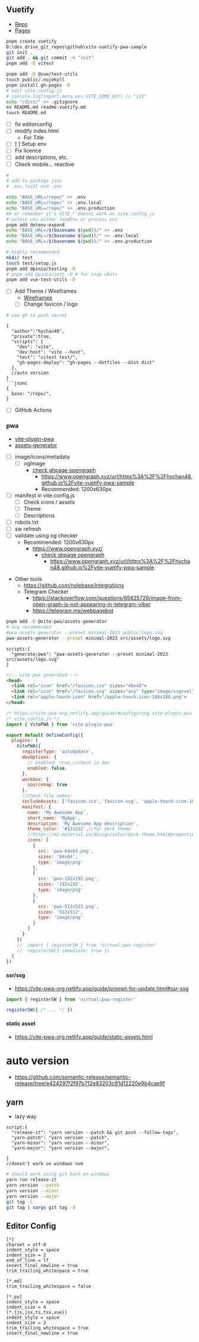 ## Vuetify
* [Repo](https://github.com/hychan48/vite-vuetify-pwa-sample)
* [Pages](https://hychan48.github.io/vite-vuetify-pwa-sample/)
```bash
pnpm create vuetify
D:\dev_drive_git_repos\github\vite-vuetify-pwa-sample
git init .
git add . && git commit -m "init"
pnpm add -D vitest

pnpm add -D @vue/test-utils
touch public/.nojekyll
pnpm install gh-pages -D
# edit vite.config.js
# console.log(import.meta.env.VITE_SOME_KEY) // "123"
echo "/dist/" >> .gitignore
mv README.md readme.vuetify.md
touch README.md
```
* [ ] fix editorconfig
* [ ] modify index.html
  * For Title
* [ ] [ ] Setup env
* [ ] Fix licence
* [ ] add descriptions, etc.
* [ ] Check mobile... reactive
```bash 
# 
# add to package.json
# .env.local and .env

echo "BASE_URL=/repo/" >> .env
echo "BASE_URL=/repo/" >> .env.local
echo "BASE_URL=/repo/" >> .env.production
## or remember it's VITE_* doesnt work on vite.config.js
# unless uou either loadEnv or process.env
pnpm add dotenv-expand
echo "BASE_URL=/$(basename $(pwd))/" >> .env
echo "BASE_URL=/$(basename $(pwd))/" >> .env.local
echo "BASE_URL=/$(basename $(pwd))/" >> .env.production

# highly recommended
mkdir test
touch test/setup.js
pnpm add @pinia/testing -D
# pnpm add @pinia/jest -D # for snap shots
pnpm add vue-test-utils -D

```
* [ ] Add Theme / Wireframes
  * [Wireframes](https://vuetifyjs.com/en/getting-started/wireframes/#examples)
  * [ ] Change favicon / logo
```bash
# use gh to push secret
```
```jsonc
{
  "author":"hychan48",
  "private":true,
  "scripts": {
    "dev": "vite",
    "dev:host": "vite --host",
    "test": "vitest test/",
    "gh-pages-deploy": "gh-pages --dotfiles --dist dist"
  },
  //auto version
}
```jsonc
{
  base: "/repo/",
}
```
* [ ] GitHub Actions
### pwa
* [vite-plugin-pwa](https://vite-plugin-pwa.netlify.app/)
* [assets-generator](https://vite-pwa-org.netlify.app/assets-generator/)
* [ ] image/icons/metadata
  * [ ] ogImage
    * [check ghpage opengraph]( https://www.opengraph.xyz/url/https%3A%2F%2Fhychan48.github.io%2Fvite-vuetify-pwa-sample )
      * https://www.opengraph.xyz/url/https%3A%2F%2Fhychan48.github.io%2Fvite-vuetify-pwa-sample
      * Recommended: 1200x630px
* [ ] manifest in vite.config.js
  * [ ] Check icons / assets
  * [ ] Theme
  * [ ] Descriptions
* [ ] robots.txt
* [ ] sw refresh
* [ ] validate using og checker
  * Recommended: 1200x630px
    * https://www.opengraph.xyz/
      * [check ghpage opengraph]( https://www.opengraph.xyz/url/https%3A%2F%2Fhychan48.github.io%2Fvite-vuetify-pwa-sample )
        * https://www.opengraph.xyz/url/https%3A%2F%2Fhychan48.github.io%2Fvite-vuetify-pwa-sample
* Other tools
  * https://github.com/nolebase/integrations
  * Telegram Checker
    * https://stackoverflow.com/questions/65825729/image-from-open-graph-is-not-appearing-in-telegram-viber
    * https://telegram.me/webpagebot
```bash
pnpm add -D @vite-pwa/assets-generator
# svg recommended
#pwa-assets-generator --preset minimal-2023 public/logo.svg
pwa-assets-generator --preset minimal-2023 src/assets/logo.svg
```
```jsonc
scripts:{
  "generate:pwa": "pwa-assets-generator --preset minimal-2023 src/assets/logo.svg"
}
```
```html
<!-- vite pwa generated -->
<head>
  <link rel="icon" href="/favicon.ico" sizes="48x48">
  <link rel="icon" href="/favicon.svg" sizes="any" type="image/svg+xml">
  <link rel="apple-touch-icon" href="/apple-touch-icon-180x180.png">
</head>
```
```js
/* https://vite-pwa-org.netlify.app/guide/#configuring-vite-plugin-pwa */
/* vite.config.js */
import { VitePWA } from 'vite-plugin-pwa'

export default defineConfig({
  plugins: [
    VitePWA({
      registerType: 'autoUpdate',
      devOptions: {
        // enabled: true,//check in dev
        enabled: false,
      },
      workbox: {
        sourcemap: true
      },
      //Check file names:
      includeAssets: ['favicon.ico','favicon.svg', 'apple-touch-icon-180x180.png', 'maskable-icon-512x512.png'],
      manifest: {
        name: 'My Awesome App',
        short_name: 'MyApp',
        description: 'My Awesome App description',
        theme_color: '#121212',//for dark theme
        //https://m2.material.io/design/color/dark-theme.html#properties
        icons: [
          {
            src: 'pwa-64x64.png',
            sizes: '64x64',
            type: 'image/png'
          },
          {
            src: 'pwa-192x192.png',
            sizes: '192x192',
            type: 'image/png'
          },
          {
            src: 'pwa-512x512.png',
            sizes: '512x512',
            type: 'image/png'
          }
        ]
      }
    })
    //  import { registerSW } from 'virtual:pwa-register'
    //  registerSW({ immediate: true })
  ]
})
```
#### ssr/ssg
* https://vite-pwa-org.netlify.app/guide/prompt-for-update.html#ssr-ssg
```js
import { registerSW } from 'virtual:pwa-register'

registerSW({ /* ... */ })
```
#### static asset
* https://vite-pwa-org.netlify.app/guide/static-assets.html


# auto version
* https://github.com/semantic-release/semantic-release/tree/e424297f2f97b712e83203c91d12220e9b4cae9f
## yarn
* lazy way
```jsonc
script:{
  "release-it": "yarn version --patch && git push --follow-tags",
  "yarn-patch": "yarn version --patch",
  "yarn-minor": "yarn version --minor",
  "yarn-major": "yarn version --major",

}
//doesn't work on windows nvm

```
```bash
# should work using git bash on windows
yarn run release-it
yarn version --patch
yarn version --minor
yarn version --major
git tag -l
git tag | xargs git tag -d

```

## Editor Config
```editorconfig
[*]
charset = utf-8
indent_style = space
indent_size = 2
end_of_line = lf
insert_final_newline = true
trim_trailing_whitespace = true

[*.md]
trim_trailing_whitespace = false

[*.py]
indent_style = space
indent_size = 4
[*.{js,jsx,ts,tsx,vue}]
indent_style = space
indent_size = 2
trim_trailing_whitespace = true
insert_final_newline = true

```
